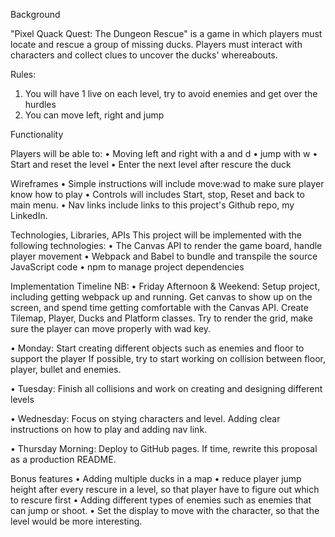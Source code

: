 Background

"Pixel Quack Quest: The Dungeon Rescue" is a game in which players must locate and rescue a group of missing ducks. Players must interact with characters and collect clues to uncover the ducks' whereabouts.

Rules:
1)	You will have 1 live on each level, try to avoid enemies and get over the hurdles
2)	You can move left, right and jump

Functionality

Players will be able to: 
•	Moving left and right with a and d
•	jump with w
•	Start and reset the level
•	Enter the next level after rescure the duck



Wireframes
•	Simple instructions will include move:wad to make sure player know how to play
•	Controls will includes Start, stop, Reset and back to main menu.
•	Nav links include links to this project's Github repo, my LinkedIn.

Technologies, Libraries, APIs
This project will be implemented with the following technologies:
•	The Canvas API to render the game board, handle player movement
•	Webpack and Babel to bundle and transpile the source JavaScript code
•	npm to manage project dependencies




Implementation Timeline
NB:
•	Friday Afternoon & Weekend: Setup project, including getting webpack up and running. Get canvas to show up on the screen, and spend time getting comfortable with the Canvas API. Create Tilemap, Player, Ducks and Platform classes. Try to render the grid, make sure the player can move properly with wad key. 

•	Monday: Start creating different objects such as enemies and floor to support the player If possible, try to start working on collision between floor, player, bullet and enemies.

•	Tuesday: Finish all collisions and work on creating and designing different levels 

•	Wednesday: Focus on  stying characters and level. Adding clear instructions on how to play and adding nav link.

•	Thursday Morning: Deploy to GitHub pages. If time, rewrite this proposal as a production README.



Bonus features
•	Adding multiple ducks in a map
•	reduce player jump height after every rescure in a level, so that player have to figure out which to rescure first
•	Adding different types of enemies such as enemies that can jump or shoot.
•	Set the display to move with the character, so that the level would be more interesting.
